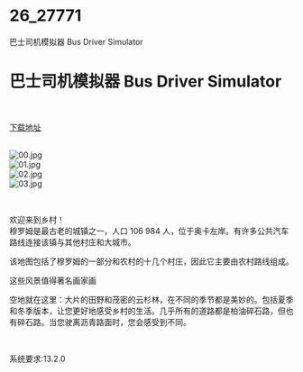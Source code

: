 # 26_27771
巴士司机模拟器 Bus Driver Simulator
# 巴士司机模拟器 Bus Driver Simulator
 <br/></br>
[下载地址](https://www.switch520.cc/article/27771 "下载地址")
<br/></br>

<p><img title="00.jpg" src="https://www.switch520.cc/muke_img/2022_03_04_9f0a269664fe1.jpg" alt="00.jpg"><br>
<img title="01.jpg" src="https://www.switch520.cc/muke_img/2022_03_04_a8dcff58fcef0.jpg" alt="01.jpg"><br>
<img title="02.jpg" src="https://www.switch520.cc/muke_img/2022_03_04_fd1e19211a7d6.jpg" alt="02.jpg"><br>
<img title="03.jpg" src="https://www.switch520.cc/muke_img/2022_03_04_19a402ce49db2.jpg" alt="03.jpg"></p>
<p>&nbsp;</p>
<p>欢迎来到乡村！<br>
穆罗姆是最古老的城镇之一，人口 106 984 人，位于奥卡左岸。有许多公共汽车路线连接该镇与其他村庄和大城市。</p>
<p>该地图包括了穆罗姆的一部分和农村的十几个村庄，因此它主要由农村路线组成。</p>
<p>这些风景值得著名画家画</p>
<p>空地就在这里：大片的田野和茂密的云杉林，在不同的季节都是美妙的。包括夏季和冬季版本，让您更好地感受乡村的生活。几乎所有的道路都是柏油碎石路，但也有碎石路。当您驶离沥青路面时，您会感受到不同。</p>
<p>&nbsp;</p>
<p>系统要求:13.2.0</p>



